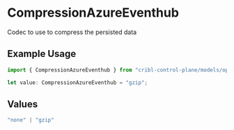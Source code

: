 # CompressionAzureEventhub

Codec to use to compress the persisted data

## Example Usage

```typescript
import { CompressionAzureEventhub } from "cribl-control-plane/models/operations";

let value: CompressionAzureEventhub = "gzip";
```

## Values

```typescript
"none" | "gzip"
```